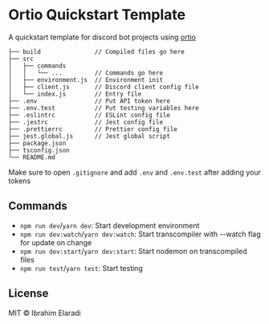 # Ortio Quickstart Template

A quickstart template for discord bot projects using [ortio](https://github.com/Darkystel/ortio-core)

```
├── build               // Compiled files go here
├── src
│   ├── commands
│   │   └── ...         // Commands go here
│   ├── environment.js  // Environment init
│   ├── client.js       // Discord client config file
│   └── index.js        // Entry file
├── .env                // Put API token here
├── .env.test           // Put testing variables here
├── .eslintrc           // ESLint config file
├── .jestrc             // Jest config file
├── .prettierrc         // Prettier config file
├── jest.global.js      // Jest global script
├── package.json
├── tsconfig.json
└── README.md
```

Make sure to open `.gitignore` and add `.env` and `.env.test` after adding your tokens

## Commands

- `npm run dev`/`yarn dev`: Start development environment
- `npm run dev:watch`/`yarn dev:watch`: Start transcompiler with --watch flag for update on change
- `npm run dev:start`/`yarn dev:start`: Start nodemon on transcompiled files
- `npm run test`/`yarn test`: Start testing

## License

MIT © Ibrahim Elaradi
